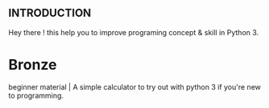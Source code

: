 ## INTRODUCTION
Hey there ! this help you to improve programing concept & skill in Python 3.

# Bronze
beginner material | 
A simple calculator to try out with python 3 if you're new to programming.
